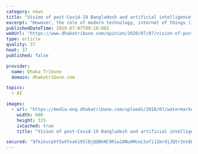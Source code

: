 ```yaml
---
category: news
title: "Vision of post-Covid-19 Bangladesh and artificial intelligence"
excerpt: "However, the role of modern technology, internet of things (IOT), and artificial intelligence is a must to help the country achieve economic prosperity after the post-coronavirus situation for overcoming the economic downturn."
publishedDateTime: 2020-07-07T09:18:00Z
webUrl: "https://www.dhakatribune.com/opinion/2020/07/07/vision-of-post-covid-19-bangladesh-and-artificial-intelligence"
type: article
quality: 37
heat: 37
published: false

provider:
  name: Dhaka Tribune
  domain: dhakatribune.com

topics:
  - AI

images:
  - url: "https://media-eng.dhakatribune.com/uploads/2018/07/watermarked/335005/1594114641051bigstock-ai-artificial-intelligence-m-229617430-1530518085435.jpg"
    width: 600
    height: 315
    isCached: true
    title: "Vision of post-Covid-19 Bangladesh and artificial intelligence"

secured: "97kikvcphYIwVYxak195lDjQQNhNC9Riw18NuHMcoL5ofi1ZmrdjJQtr3nt8LrTEQI212EIzsv43SSnhhLE0s/IZmayfPrWUgnGK8m63bo7IPWn52PLk/s3fpKo+9qk4bN2NtZaiB6Do3+l9sYgY1KXklYzN3P5U18v2tZx23lncoDHQk4H22UAwCVqG60YPWh/3UkQNpIha0DfOXOVju6n6suAc9+XNH6KuoQ0HN75iPsskawKsqzlbCm9Bi3WuXDi51CdG4X++uFokMTYwgCDFc775LUMDGbWESbWKv6vjGdFZGvESKvshGw0a/62Lq01Yuv4gQGoGRkMvLu8OgQ==;/180N+I8YDfHlSA8ZD1GUQ=="
---
```


